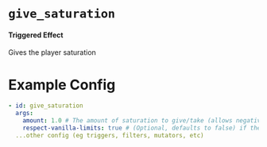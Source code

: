 # `give_saturation`
#### Triggered Effect

Gives the player saturation

# Example Config
```yaml
- id: give_saturation
  args:
    amount: 1.0 # The amount of saturation to give/take (allows negative values)
    respect-vanilla-limits: true # (Optional, defaults to false) if the added saturation should respect vanilla minimum saturation (0.0) and maximum saturation (20.0 or player's current food level, whichever is lower)
  ...other config (eg triggers, filters, mutators, etc)
```